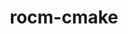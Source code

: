 ---
title: "rocm-cmake"
layout: cache
category: package
meta: {"versions": ["3.9.0", "4.0.0", "4.1.0", "4.2.0"], "compilers": ["gcc@10.3.0", "gcc@7.5.0", "gcc@8.1.0", "gcc@8.3.1", "gcc@8.4.1", "gcc@9.3.0"]}
spec_files: 
 - spec-0.json
 - spec-1.json
 - spec-2.json
 - spec-3.json
 - spec-4.json
 - spec-5.json
 - spec-6.json
 - spec-7.json
 - spec-8.json
 - spec-9.json
 - spec-10.json
 - spec-11.json
 - spec-12.json
 - spec-13.json
 - spec-14.json
 - spec-15.json
 - spec-16.json
 - spec-17.json
 - spec-18.json
 - spec-19.json
 - spec-20.json
 - spec-21.json
 - spec-22.json
spec_names:
 - 'rocm-cmake@3.9.0%gcc@9.3.0~ipo build_type=Release arch=linux-ubuntu20.04-x86_64'
 - 'rocm-cmake@4.0.0%gcc@9.3.0~ipo build_type=Release arch=linux-ubuntu20.04-x86_64'
 - 'rocm-cmake@4.2.0%gcc@8.3.1~ipo+ldconfig build_type=Release arch=linux-rhel8-x86_64'
 - 'rocm-cmake@3.9.0%gcc@8.3.1~ipo build_type=Release arch=linux-rhel8-x86_64'
 - 'rocm-cmake@4.0.0%gcc@8.3.1~ipo build_type=Release arch=linux-rhel8-x86_64'
 - 'rocm-cmake@4.1.0%gcc@7.5.0~ipo+ldconfig build_type=Release arch=linux-ubuntu18.04-x86_64'
 - 'rocm-cmake@4.1.0%gcc@9.3.0~ipo+ldconfig build_type=Release arch=linux-ubuntu20.04-x86_64'
 - 'rocm-cmake@4.1.0%gcc@9.3.0~ipo build_type=Release arch=linux-ubuntu20.04-x86_64'
 - 'rocm-cmake@3.9.0%gcc@7.5.0~ipo build_type=Release arch=linux-ubuntu18.04-x86_64'
 - 'rocm-cmake@4.1.0%gcc@9.3.0~ipo+ldconfig build_type=Release arch=linux-rhel7-x86_64'
 - 'rocm-cmake@4.1.0%gcc@8.3.1~ipo build_type=Release arch=linux-rhel8-x86_64'
 - 'rocm-cmake@4.1.0%gcc@8.1.0~ipo build_type=Release arch=linux-rhel7-x86_64'
 - 'rocm-cmake@4.1.0%gcc@8.3.1~ipo+ldconfig build_type=Release arch=linux-rhel8-x86_64'
 - 'rocm-cmake@4.2.0%gcc@9.3.0~ipo+ldconfig build_type=Release arch=linux-rhel7-x86_64'
 - 'rocm-cmake@4.0.0%gcc@7.5.0~ipo build_type=Release arch=linux-ubuntu18.04-x86_64'
 - 'rocm-cmake@4.1.0%gcc@7.5.0~ipo build_type=Release arch=linux-ubuntu18.04-x86_64'
 - 'rocm-cmake@4.2.0%gcc@7.5.0~ipo+ldconfig build_type=Release arch=linux-ubuntu18.04-x86_64'
 - 'rocm-cmake@4.1.0%gcc@9.3.0~ipo build_type=Release arch=linux-rhel7-x86_64'
 - 'rocm-cmake@4.0.0%gcc@8.1.0~ipo build_type=Release arch=linux-rhel7-x86_64'
 - 'rocm-cmake@3.9.0%gcc@8.1.0~ipo build_type=Release arch=linux-rhel7-x86_64'
 - 'rocm-cmake@4.2.0%gcc@10.3.0~ipo+ldconfig build_type=Release arch=linux-ubuntu21.04-x86_64'
 - 'rocm-cmake@4.2.0%gcc@8.4.1~ipo+ldconfig build_type=Release arch=linux-rhel8-x86_64'
 - 'rocm-cmake@4.2.0%gcc@9.3.0~ipo+ldconfig build_type=Release arch=linux-ubuntu20.04-x86_64'
---